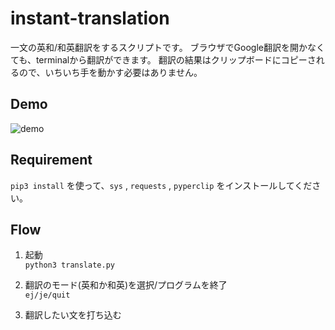 # instant-translation
一文の英和/和英翻訳をするスクリプトです。
ブラウザでGoogle翻訳を開かなくても、terminalから翻訳ができます。
翻訳の結果はクリップボードにコピーされるので、いちいち手を動かす必要はありません。

## Demo
![demo](https://github.com/marty958/instant-translation/wiki/img/demo540.gif)
## Requirement
`pip3 install` を使って、`sys` , `requests` , `pyperclip` をインストールしてください。

## Flow
1. 起動<br>
`python3 translate.py`

2. 翻訳のモード(英和か和英)を選択/プログラムを終了<br>
`ej/je/quit`

3. 翻訳したい文を打ち込む<br>
